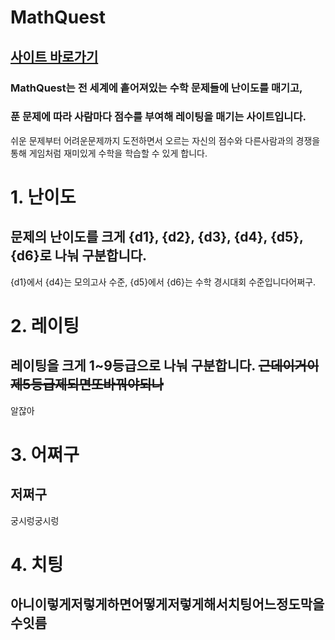 # MathQuest
## [사이트 바로가기](https://skrewbar.github.io/MathQuest/)
### MathQuest는 전 세계에 흩어져있는 수학 문제들에 난이도를 매기고,
### 푼 문제에 따라 사람마다 점수를 부여해 레이팅을 매기는 사이트입니다.

쉬운 문제부터 어려운문제까지 도전하면서 오르는 자신의 점수와
다른사람과의 경쟁을 통해 게임처럼 재미있게 수학을 학습할 수 있게 합니다.


# 1. 난이도
## 문제의 난이도를 크게 {d1}, {d2}, {d3}, {d4}, {d5}, {d6}로 나눠 구분합니다.
{d1}에서 {d4}는 모의고사 수준, {d5}에서 {d6}는 수학 경시대회 수준입니다어쩌구.

# 2. 레이팅
## 레이팅을 크게 1~9등급으로 나눠 구분합니다. ~~근데이거이제5등급제되면또바꿔야되나~~
알잖아

# 3. 어쩌구
## 저쩌구
궁시렁궁시렁

# 4. 치팅
## 아니이렇게저렇게하면어떻게저렇게해서치팅어느정도막을수잇름